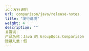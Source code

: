 ```yaml
---
id：发行说明
url: comparison/java/release-notes
title: "发行说明"
weight: 4
description: ""
关键词：
产品名称：Java 的 GroupDocs.Comparison
隐藏儿童：假
---
```


